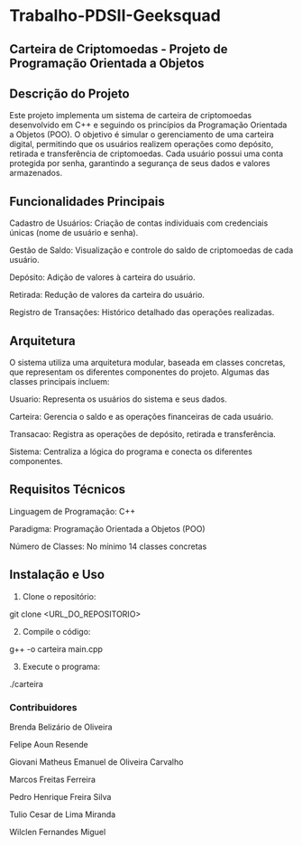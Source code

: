 # Trabalho-PDSII-Geeksquad

## Carteira de Criptomoedas - Projeto de Programação Orientada a Objetos

## Descrição do Projeto

Este projeto implementa um sistema de carteira de criptomoedas desenvolvido em C++ e seguindo os princípios da Programação Orientada a Objetos (POO). O objetivo é simular o gerenciamento de uma carteira digital, permitindo que os usuários realizem operações como depósito, retirada e transferência de criptomoedas. Cada usuário possui uma conta protegida por senha, garantindo a segurança de seus dados e valores armazenados.

## Funcionalidades Principais

Cadastro de Usuários: Criação de contas individuais com credenciais únicas (nome de usuário e senha).

Gestão de Saldo: Visualização e controle do saldo de criptomoedas de cada usuário.

Depósito: Adição de valores à carteira do usuário.

Retirada: Redução de valores da carteira do usuário.

Registro de Transações: Histórico detalhado das operações realizadas.


## Arquitetura

O sistema utiliza uma arquitetura modular, baseada em classes concretas, que representam os diferentes componentes do projeto. Algumas das classes principais incluem:

Usuario: Representa os usuários do sistema e seus dados.

Carteira: Gerencia o saldo e as operações financeiras de cada usuário.

Transacao: Registra as operações de depósito, retirada e transferência.

Sistema: Centraliza a lógica do programa e conecta os diferentes componentes.


## Requisitos Técnicos

Linguagem de Programação: C++

Paradigma: Programação Orientada a Objetos (POO)

Número de Classes: No mínimo 14 classes concretas


## Instalação e Uso

1. Clone o repositório:

git clone <URL_DO_REPOSITORIO>


2. Compile o código:

g++ -o carteira main.cpp


3. Execute o programa:

./carteira



### Contribuidores

Brenda Belizário de Oliveira

Felipe Aoun Resende

Giovani Matheus Emanuel de Oliveira Carvalho

Marcos Freitas Ferreira

Pedro Henrique Freira Silva

Tulio Cesar de Lima Miranda

Wilclen Fernandes Miguel
